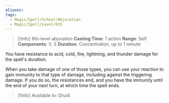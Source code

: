 ```yaml
---
aliases: 
tags:
  - Magic/Spell/School/Abjuration
  - Magic/Spell/Level/6th
---
```

>[!info]
>6th-level abjuration
>**Casting Time**: 1 action
>**Range**: Self
>**Components**: V, S
>**Duration**: Concentration, up to 1 minute

You have resistance to acid, cold, fire, lightning, and thunder damage for the spell's duration.

When you take damage of one of those types, you can use your reaction to gain immunity to that type of damage, including against the triggering damage. If you do so, the resistances end, and you have the immunity until the end of your next turn, at which time the spell ends.

>[!info] Available to:
>Druid